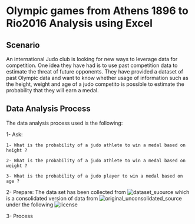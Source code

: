 # Olympic games from Athens 1896 to Rio2016 Analysis using Excel

## Scenario

An international Judo club is looking for new ways to leverage data for competition. One idea they have had is to use past competition data to estimate the threat of future opponents. They have provided  a dataset of past Olympic data and want to know whether usage of information such as the height, weight and age of a judo competito is possible to estimate the probability that they will earn a medal.

## Data Analysis Process

The data analysis process used is the following:

1- Ask:

    1- What is the probability of a judo athlete to win a medal based on height ?

    2- What is the probability of a judo athlete to win a medal based on weight ?

    3- What is the probability of a judo player to win a medal based on age ?

2- Prepare: The data set has been collected from ![dataset_suource](https://www.kaggle.com/datasets/heesoo37/120-years-of-olympic-history-athletes-and-results) which is a consolidated version of data from ![original_unconsolidated_source](https://www.sports-reference.com/) under the following ![license](https://creativecommons.org/publicdomain/zero/1.0/)

3- Process
